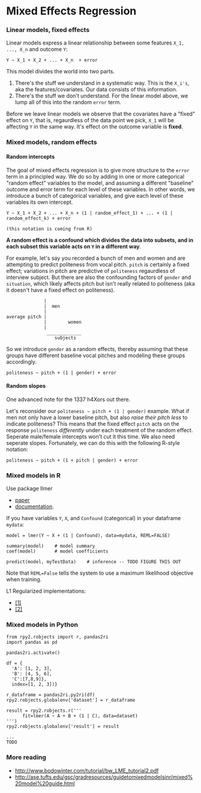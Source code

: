 # Mixed Effects Regression


### Linear models, fixed effects

Linear models express a linear relationship between some features `X_1, ..., X_n` and outcome `Y`:

```
Y ~ X_1 + X_2 + ... + X_n  + error
```

This model divides the world into two parts. 

1) There's the stuff we understand in a systematic way. This is the `X_i's`, aka the features/covariates. Our data consists of this information.
2) There's the stuff we don't understand. For the linear model above, we lump all of this into the random `error` term. 

Before we leave linear models we observe that the covariates have a "fixed" effect on `Y`, that is, regaurdless of the data point we pick, `X_1` will be affecting `Y` in the same way. It's effect on the outcome variable is **fixed**.

### Mixed models, random effects

#### Random intercepts

The goal of mixed effects regression is to give more structure to the `error` term in a principled way. We do so by adding in one or more categorical "random effect" variables to the model, and assuming a different "baseline" outcome and error term for each level of these variables. In other words, we introduce a bunch of categorical variables, and give each level of these variables its own intercept.


```
Y ~ X_1 + X_2 + ... + X_n + (1 | random_effect_1) + ... + (1 | random_effect_k) + error

(this notation is coming from R)
```


**A random effect is a confound which divides the data into subsets, and in each subset this variable acts on `Y` in a different way**. 

For example, let's say you recorded a bunch of men and women and are attempting to predict politeness from vocal pitch. `pitch` is certainly a fixed effect; variations in pitch are predictive of `politeness` regaurdless of interview subject. But there are also the confounding factors of `gender` and `situation`, which likely affects pitch but isn't really related to politeness (aka it doesn't have a fixed effect on politeness).

```
              |
              |  men
              |
average pitch |
              |        women
              |
               _____________
                  subjects

```

So we introduce `gender` as a random effects, thereby assuming that these groups have different baseline vocal pitches and modeling these groups accordingly. 

```
politeness ~ pitch + (1 | gender) + error
```

#### Random slopes

One advanced note for the 1337 h4Xors out there. 

Let's reconsider our `politeness ~ pitch + (1 | gender)` example. What if men not only have a lower baseline pitch, but also _raise their pitch less_ to indicate politeness? This means that the fixed effect `pitch` acts on the response `politeness` _differently_ under each treatment of the random effect. Seperate male/female intercepts won't cut it this time. We also need seperate slopes. Fortunately, we can do this with the following R-style notation:

```
politeness ~ pitch + (1 + pitch | gender) + error
```

### Mixed models in R

Use package llmer 
* [paper](https://cran.r-project.org/web/packages/lme4/vignettes/lmer.pdf)
* [documentation](https://www.rdocumentation.org/packages/lme4/versions/1.1-13/topics/lmer).

If you have variables `Y`, `X`, and `Confound` (categorical) in your dataframe `mydata`:
```
model = lmer(Y ~ X + (1 | Confound), data=mydata, REML=FALSE)

summary(model)    # model summary
coef(model)       # model coefficients

predict(model, myTestData)    # inference -- TODO FIGURE THIS OUT
```

Note that `REML=False` tells the system to use a maximum likelihood objective when training.

L1 Regularized implementations:
* [[1]](https://cran.r-project.org/web/packages/lmmlasso/lmmlasso.pdf)
* [[2]](https://cran.r-project.org/web/packages/glmmLasso/glmmLasso.pdf)


### Mixed models in Python


```
from rpy2.robjects import r, pandas2ri
import pandas as pd

pandas2ri.activate()

df = {
  'A': [1, 2, 3],
  'B': [4, 5, 6],
  'C':[7,8,9]},
  index=[1, 2, 3])}

r_dataframe = pandas2ri.py2ri(df)
rpy2.robjects.globalenv['dataset'] = r_dataframe

result = rpy2.robjects.r('''
      fit=lmer(A ~ A + B + (1 | C), data=dataset)
''')
rpy2.robjects.globalenv['result'] = result

...
TODO

```


### More reading

* http://www.bodowinter.com/tutorial/bw_LME_tutorial2.pdf
* http://ase.tufts.edu/gsc/gradresources/guidetomixedmodelsinr/mixed%20model%20guide.html

